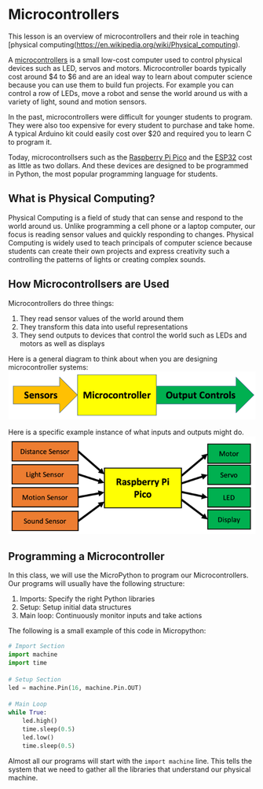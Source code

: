 # Microcontrollers

This lesson is an overview of microcontrollers and their role in teaching [physical computing(https://en.wikipedia.org/wiki/Physical_computing).

A [microcontrollers](https://en.wikipedia.org/wiki/Microcontroller) is a small low-cost computer used to control physical devices such as LED, servos and motors.  Microcontroller boards typically cost around $4 to $6 and are an ideal way to learn about computer science because you can use them to build fun projects.  For example you can control a row of LEDs, move a robot and sense the world around us with a variety of light, sound and motion sensors.

In the past, microcontrollers were difficult for younger students to program.  They were also too expensive for every student to purchase and take home.  A typical Arduino kit could easily cost over $20 and required you to learn C to program it.

Today, microcontrollsers such as the [Raspberry Pi Pico](https://www.raspberrypi.org/products/raspberry-pi-pico/) and the [ESP32](https://en.wikipedia.org/wiki/ESP32) cost as little as two dollars.  And these devices are designed to be programmed in Python, the most popular programming language for students.

## What is Physical Computing?
Physical Computing is a field of study that can sense and respond to the world around us.  Unlike programming a cell phone or a laptop computer, our focus is reading sensor values and quickly responding to changes.  Physical Computing is widely used to teach principals of computer science because students can create their own projects and express creativity such a controlling the patterns of lights or creating complex sounds.

## How Microcontrollsers are Used
Microcontrollers do three things:

1. They read sensor values of the world around them
2. They transform this data into useful representations
3. They send outputs to devices that control the world such as LEDs and motors as well as displays

Here is a general diagram to think about when you are designing microcontroller systems:
![Microcontroller Architecture](img/microcontroller-arch.png)

Here is a specific example instance of what inputs and outputs might do.
![Microcontroller Architecture Example](img/microcontroller-arch-example.png)

## Programming a Microcontroller

In this class, we will use the MicroPython to program our Microcontrollers.  Our programs will usually have the following structure:

1. Imports: Specify the right Python libraries
2. Setup: Setup initial data structures
3. Main loop: Continuously monitor inputs and take actions

The following is a small example of this code in Micropython:

```python
# Import Section
import machine
import time

# Setup Section
led = machine.Pin(16, machine.Pin.OUT)

# Main Loop
while True:
    led.high()
    time.sleep(0.5)
    led.low()
    time.sleep(0.5)
```

Almost all our programs will start with the ```import machine``` line.  This tells the system that we need to gather all the libraries that understand our physical machine.


